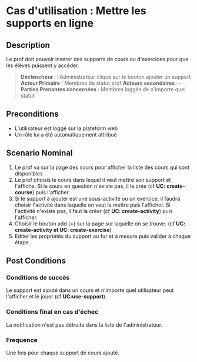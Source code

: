 # Cas d'utilisation : Mettre les supports en ligne 

## Description

Le prof doit pouvoir insérer des supports de cours ou d'exercices pour que les élèves puissent y accéder.

> **Déclencheur** : l'Administrateur clique sur le bouton ajouter un support 
> **Acteur Primaire** : Membres de statut prof
> **Acteurs secondaires** : -   
> **Parties Prenantes concernées** : Membres loggés de n'importe quel statut

## Preconditions

- L'utilisateur est loggé sur la plateform web
- Un rôle lui a été automatiquement attribué

## Scenario Nominal

1. Le prof va sur la page des cours pour afficher la liste des cours qui sont disponibles
2. Le prof choisis le cours dans lequel il veut mettre son support et l'affiche. Si le cours en question n'existe pas, il le crée (cf **UC: create-course**) puis l'afficher.
3. Si le support à ajouter est une sous-activité ou un exercice, il faudra choisir l'activité dans laquelle on veut la mettre puis l'afficher. Si l'activité n'existe pas, il faut la créer (cf **UC: create-activity**) puis l'afficher.
4. Choisir le bouton add (**+**) sur la page sur laquelle on se trouve. (cf **UC: create-activity et UC: create-exercise**)
6. Editer les propriétés du support au fur et à mesure puis valider à chaque étape.

## Post Conditions
### Conditions de succès 
Le support est ajouté dans un cours et n'importe quel utilisateur peut l'afficher et le jouer (cf **UC:use-support**).

### Conditions final en cas d'échec
La notification n'est pas détruite dans la liste de l'administrateur.

### Frequence
Une fois pour chaque support de cours ajouté.
